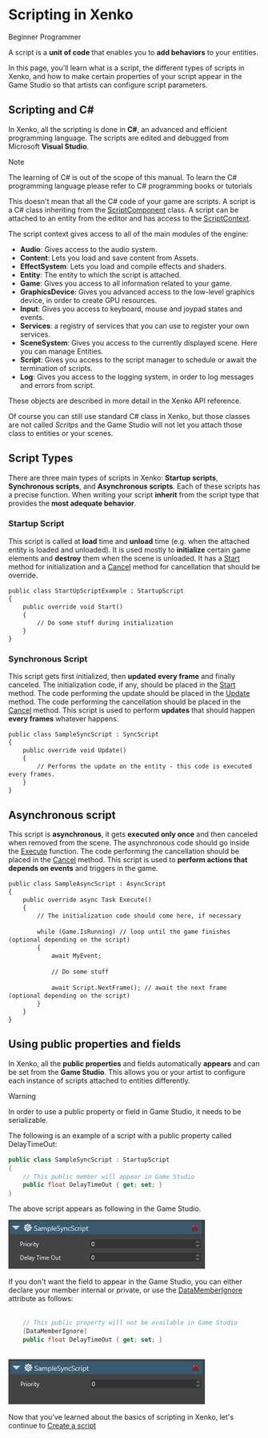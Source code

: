 # Scripting in Xenko

<span class="label label-doc-level">Beginner</span>
<span class="label label-doc-audience">Programmer</span>

A script is a **unit of code** that enables you to **add behaviors** to your entities. 

In this page, you’ll learn what is a script, the different types of scripts in Xenko, 
and how to make certain properties of your script appear in the Game Studio so that artists can configure script parameters.

## Scripting and C&#35;

In Xenko, all the scripting is done in **C#**, an advanced and efficient programming language.
The scripts are edited and debugged from Microsoft **Visual Studio**.

> [!NOTE]
> The learning of C# is out of the scope of this manual.
> To learn the C# programming language please refer to C# programming books or tutorials

This doesn't mean that all the C# code of your game are scripts.
A script is a C# class inheriting from the [ScriptComponent](xref:SiliconStudio.Xenko.Engine.ScriptComponent) class.
A script can be attached to an entity from the editor and has access to the [ScriptContext](xref:SiliconStudio.Xenko.Engine.IScriptContext).

The script context gives access to all of the main modules of the engine:
* **Audio**: Gives access to the audio system.
* **Content**: Lets you load and save content from Assets.
* **EffectSystem**: Lets you load and compile effects and shaders.
* **Entity**: The entity to which the script is attached.
* **Game**: Gives you access to all information related to your game.
* **GraphicsDevice**: Gives you advanced access to the low-level graphics device, in order to create GPU resources.
* **Input**: Gives you access to keyboard, mouse and joypad states and events.
* **Services**: a registry of services that you can use to register your own services.
* **SceneSystem**: Gives you access to the currently displayed scene. Here you can manage Entities.
* **Script**: Gives you access to the script manager to schedule or await the termination of scripts.
* **Log**: Gives you access to the logging system, in order to log messages and errors from script.

These objects are described in more detail in the Xenko API reference.

Of course you can still use standard C# class in Xenko, but those classes are not called *Scritps*
and the Game Studio will not let you attach those class to entities or your scenes.

## Script Types

There are three main types of scripts in Xenko: **Startup scripts**, **Synchronous scripts**, and **Asynchronous scripts**. 
Each of these scripts has a precise function. 
When writing your script **inherit** from the script type that provides the **most adequate behavior**.

### Startup Script

This script is called at **load** time and **unload** time (e.g. when the attached entity is loaded and unloaded). 
It is used mostly to **initialize** certain game elements and **destroy** them when the scene is unloaded. 
It has a [Start](xref:SiliconStudio.Xenko.Engine.StartupSctipt.Start) method for initialization and
a [Cancel](xref:SiliconStudio.Xenko.Engine.ScriptComponent.Cancel) method for cancellation that should be override.

```
public class StartUpScriptExample : StartupScript
{
	public override void Start()
	{
		// Do some stuff during initialization
	}
}
```

### Synchronous Script

This script gets first initialized, then **updated every frame** and finally canceled.
The initialization code, if any, should be placed in the [Start](xref:SiliconStudio.Xenko.Engine.StartupScript.Start) method.
The code performing the update should be placed in the [Update](xref:SiliconStudio.Xenko.Engine.SyncScript.Update) method.
The code performing the cancellation should be placed in the [Cancel](xref:SiliconStudio.Xenko.Engine.ScriptComponent.Cancel) method.
This script is used to perform **updates** that should happen **every frames** whatever happens.

```
public class SampleSyncScript : SyncScript
{        
	public override void Update()
	{
		// Performs the update on the entity - this code is executed every frames.
	}
}
```

## Asynchronous script

This script is **asynchronous**, it gets **executed only once** and then canceled when removed from the scene.
The asynchronous code should go inside the [Execute](xref:SiliconStudio.Xenko.Engine.AsyncScript.Execute) function.
The code performing the cancellation should be placed in the [Cancel](xref:SiliconStudio.Xenko.Engine.ScriptComponent.Cancel) method.
This script is used to **perform actions that depends on events** and triggers in the game.

```
public class SampleAsyncScript : AsyncScript
{        
	public override async Task Execute() 
	{
		// The initialization code should come here, if necessary
		
		while (Game.IsRunning) // loop until the game finishes (optional depending on the script)
		{
			await MyEvent;

			// Do some stuff
			
			await Script.NextFrame(); // await the next frame (optional depending on the script)
		}
	}
}
```

## Using public properties and fields

In Xenko, all the **public properties** and fields automatically **appears** and can be set from the **Game Studio**.
This allows you or your artist to configure each instance of scripts attached to entities differently.

> [!WARNING] 
> In order to use a public property or field in Game Studio, it needs to be serializable. 

The following is an example of a script with a public property called DelayTimeOut:

```cs
public class SampleSyncScript : StartupScript
{
	// This public member will appear in Game Studio
	public float DelayTimeOut { get; set; }
}
```

The above script appears as following in the Game Studio.

![Public property appears in the Property grid](media/scripting-in-xenko-change-value-public-property.png)

If you don't want the field to appear in the Game Studio, you can either declare your member internal or private, or 
use the [DataMemberIgnore](xref:SiliconStudio.Core.DataMemberIgnoreAttribute) attribute as follows:

```cs

	// This public property will not be available in Game Studio
	[DataMemberIgnore]
	public float DelayTimeOut { get; set; }
	
```

![Public property has been hidden with ```[DataMemberIgnore]```](media/scripting-in-xenko-public-property-with-datamemberignore.png)
   
Now that you've learned about the basics of scripting in Xenko, let's continue to [Create a script](create-a-script.md)
 

